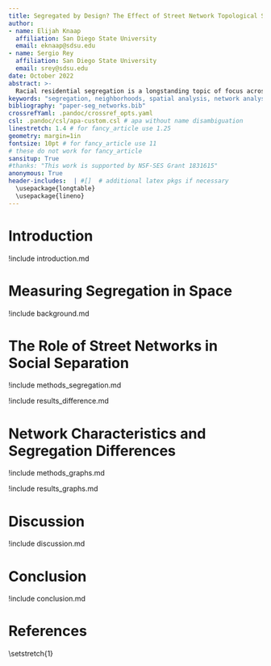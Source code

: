 ```yaml
---
title: Segregated by Design? The Effect of Street Network Topological Structure on the Measurement of Urban Segregation
author:
- name: Elijah Knaap
  affiliation: San Diego State University
  email: eknaap@sdsu.edu
- name: Sergio Rey 
  affiliation: San Diego State University 
  email: srey@sdsu.edu 
date: October 2022 
abstract: >- 
  Racial residential segregation is a longstanding topic of focus across the disciplines of urban social science. Classically, segregation indices are calculated based on areal groupings (e.g. counties or census tracts), with more recent research exploring ways that spatial relationships can enter the equation. Spatial segregation measures embody the notion that proximity to one's neighbors is a better specification of residential segregation than simply who resides together inside the same arbitrarily-drawn polygon. Thus, they expand the notion of "who is nearby" to include those who are geographically close to each polygon rather than a binary inside/outside distinction. Yet spatial segregation indices often resort to crude measurements of proximity, such as the Euclidean distance between observations, given the complexity and data requirements of calculating more theoretically-appropriate measures, such as distance along the pedestrian travel network.  In this paper, we examine the ramifications of such decisions. For each metropolitan region in the U.S., we compute both Euclidean and network-based spatial segregation indices. We use a novel inferential framework to examine the statistical significance of the difference between the two measures and following, we use features of the network topology (e.g. connectivity, circuity, throughput) to explain this difference using a series of regression models. We show that there is often a large difference between segregation indices when measured by these two strategies (which is frequently significant). Further, we explain which topology measures reduce the observed gap and discuss implications for urban planning and design paradigms.
keywords: "segregation, neighborhoods, spatial analysis, network analysis, spatial weights" 
bibliography: "paper-seg_networks.bib"
crossrefYaml: .pandoc/crossref_opts.yaml
csl: .pandoc/csl/apa-custom.csl # apa without name disambiguation 
linestretch: 1.4 # for fancy_article use 1.25
geometry: margin=1in
fontsize: 10pt # for fancy_article use 11
# these do not work for fancy_article
sansitup: True
#thanks: "This work is supported by NSF-SES Grant 1831615"
anonymous: True
header-includes:  | #[]  # additional latex pkgs if necessary
  \usepackage{longtable}
  \usepackage{lineno}
---
```



# Introduction

!include introduction.md

# Measuring Segregation in Space

!include background.md

# The Role of Street Networks in Social Separation

<!-- describe segregation measures and inference framewrok -->
!include methods_segregation.md

<!-- we show that network distance matters -->
!include results_difference.md

# Network Characteristics and Segregation Differences

<!-- treating the transport system as a network graph -->

!include methods_graphs.md

<!-- model association between network topology and segregation differences -->

!include results_graphs.md

# Discussion

!include discussion.md

# Conclusion

!include conclusion.md

# References

\setstretch{1}
